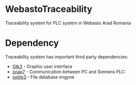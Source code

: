 # WebastoTraceability
Traceability system for PLC system in Webasto Arad Romania

# Dependency
Traceability system has important third party dependencies:
* [Gtk3](https://www.gtk.org/docs/installations/windows) - Graphic user interface
* [snap7](https://snap7.sourceforge.net/) - Communication between PC and Siemens PLC:
* [sqlite3](https://www.sqlite.org/index.html) - File database engyne

